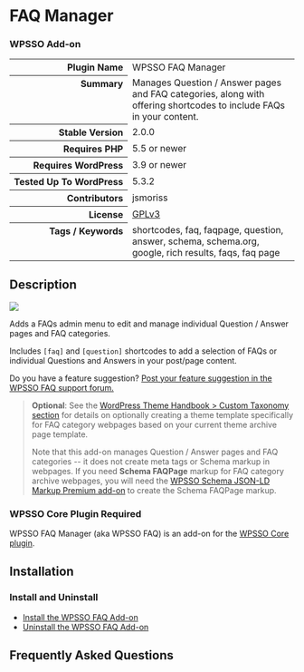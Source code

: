 <h1>FAQ Manager</h1><h3>WPSSO Add-on</h3>

<table>
<tr><th align="right" valign="top" nowrap>Plugin Name</th><td>WPSSO FAQ Manager</td></tr>
<tr><th align="right" valign="top" nowrap>Summary</th><td>Manages Question / Answer pages and FAQ categories, along with offering shortcodes to include FAQs in your content.</td></tr>
<tr><th align="right" valign="top" nowrap>Stable Version</th><td>2.0.0</td></tr>
<tr><th align="right" valign="top" nowrap>Requires PHP</th><td>5.5 or newer</td></tr>
<tr><th align="right" valign="top" nowrap>Requires WordPress</th><td>3.9 or newer</td></tr>
<tr><th align="right" valign="top" nowrap>Tested Up To WordPress</th><td>5.3.2</td></tr>
<tr><th align="right" valign="top" nowrap>Contributors</th><td>jsmoriss</td></tr>
<tr><th align="right" valign="top" nowrap>License</th><td><a href="https://www.gnu.org/licenses/gpl.txt">GPLv3</a></td></tr>
<tr><th align="right" valign="top" nowrap>Tags / Keywords</th><td>shortcodes, faq, faqpage, question, answer, schema, schema.org, google, rich results, faqs, faq page</td></tr>
</table>

<h2>Description</h2>

<p style="margin:0;"><img class="readme-icon" src="https://surniaulula.github.io/wpsso-faq/assets/icon-256x256.png"></p>

<p>Adds a FAQs admin menu to edit and manage individual Question / Answer pages and FAQ categories.</p>

<p>Includes <code>[faq]</code> and <code>[question]</code> shortcodes to add a selection of FAQs or individual Questions and Answers in your post/page content.</p>

<p>Do you have a feature suggestion? <a href="https://wordpress.org/support/plugin/wpsso-faq/">Post your feature suggestion in the WPSSO FAQ support forum.</a></p>

<blockquote>
  <p><strong>Optional</strong>: See the <a href="https://developer.wordpress.org/themes/template-files-section/taxonomy-templates/#custom-taxonomy">WordPress Theme Handbook &gt; Custom Taxonomy section</a> for details on optionally creating a theme template specifically for FAQ category webpages based on your current theme archive page template.</p>
  
  <p>Note that this add-on manages Question / Answer pages and FAQ categories -- it does not create meta tags or Schema markup in webpages. If you need <strong>Schema FAQPage</strong> markup for FAQ category archive webpages, you will need the <a href="https://wpsso.com/extend/plugins/wpsso-schema-json-ld/">WPSSO Schema JSON-LD Markup Premium add-on</a> to create the Schema FAQPage markup.</p>
</blockquote>

<h3>WPSSO Core Plugin Required</h3>

<p>WPSSO FAQ Manager (aka WPSSO FAQ) is an add-on for the <a href="https://wordpress.org/plugins/wpsso/">WPSSO Core plugin</a>.</p>


<h2>Installation</h2>

<h3 class="top">Install and Uninstall</h3>

<ul>
<li><a href="https://wpsso.com/docs/plugins/wpsso-faq/installation/install-the-plugin/">Install the WPSSO FAQ Add-on</a></li>
<li><a href="https://wpsso.com/docs/plugins/wpsso-faq/installation/uninstall-the-plugin/">Uninstall the WPSSO FAQ Add-on</a></li>
</ul>


<h2>Frequently Asked Questions</h2>




